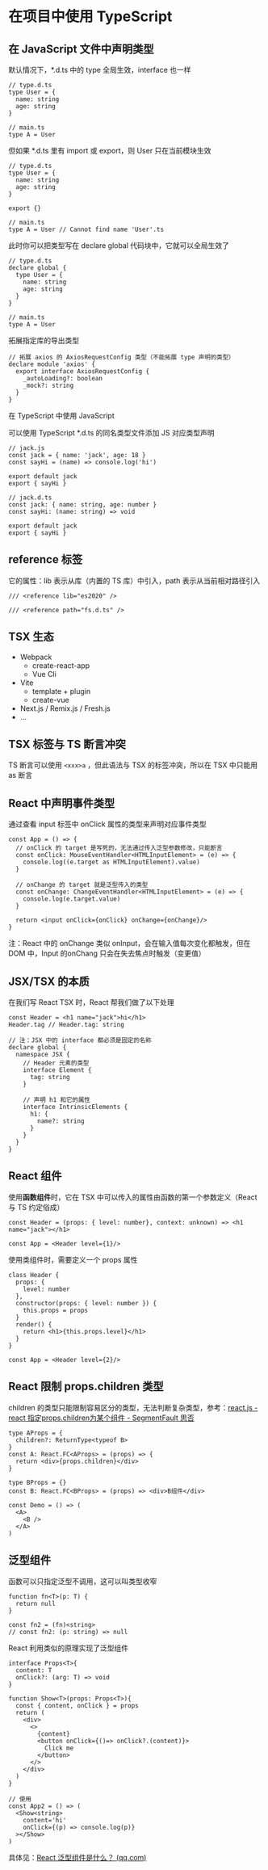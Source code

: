 # 在项目中使用 TypeScript


## 在 JavaScript 文件中声明类型

默认情况下，*.d.ts 中的 type 全局生效，interface 也一样

```tsx
// type.d.ts
type User = {
  name: string
  age: string
}

// main.ts
type A = User
```

但如果 *.d.ts 里有 import 或 export，则 User 只在当前模块生效

```tsx
// type.d.ts
type User = {
  name: string
  age: string
}

export {}

// main.ts
type A = User // Cannot find name 'User'.ts
```

此时你可以把类型写在 declare global 代码块中，它就可以全局生效了

```tsx
// type.d.ts
declare global {
  type User = {
    name: string
    age: string
  }
}

// main.ts
type A = User
```

拓展指定库的导出类型

```tsx
// 拓展 axios 的 AxiosRequestConfig 类型（不能拓展 type 声明的类型）
declare module 'axios' {
  export interface AxiosRequestConfig {
    _autoLoading?: boolean
    _mock?: string
  }
}
```

在 TypeScript 中使用 JavaScript

可以使用 TypeScript *.d.ts 的同名类型文件添加 JS 对应类型声明

```tsx
// jack.js
const jack = { name: 'jack', age: 18 }
const sayHi = (name) => console.log('hi')

export default jack
export { sayHi }

// jack.d.ts
const jack: { name: string, age: number }
const sayHi: (name: string) => void

export default jack
export { sayHi }
```

## reference 标签

它的属性：lib 表示从库（内置的 TS 库）中引入，path 表示从当前相对路径引入

```tsx
/// <reference lib="es2020" />

/// <reference path="fs.d.ts" />
```

## TSX 生态

- Webpack
  - create-react-app
  - Vue Cli
- Vite
  - template + plugin
  - create-vue
- Next.js / Remix.js / Fresh.js
- …

## TSX 标签与 TS 断言冲突

TS 断言可以使用 `<xxx>a` ，但此语法与 TSX 的标签冲突，所以在 TSX 中只能用 as 断言

## React 中声明事件类型

通过查看 input 标签中 onClick 属性的类型来声明对应事件类型

```tsx
const App = () => {
  // onClick 的 target 是写死的，无法通过传入泛型参数修改，只能断言
  const onClick: MouseEventHandler<HTMLInputElement> = (e) => {
    console.log((e.target as HTMLInputElement).value)
  }

  // onChange 的 target 就是泛型传入的类型
  const onChange: ChangeEventHandler<HTMLInputElement> = (e) => {
    console.log(e.target.value)
  }

  return <input onClick={onClick} onChange={onChange}/>
}
```

注：React 中的 onChange 类似 onInput，会在输入值每次变化都触发，但在 DOM 中，Input 的onChang 只会在失去焦点时触发（变更值）

## JSX/TSX 的本质

在我们写 React TSX 时，React 帮我们做了以下处理

```tsx
const Header = <h1 name="jack">hi</h1>
Header.tag // Header.tag: string

// 注：JSX 中的 interface 都必须是固定的名称
declare global {
  namespace JSX {
    // Header 元素的类型
    interface Element {
      tag: string
    }

    // 声明 h1 和它的属性
    interface IntrinsicElements {
      h1: {
        name?: string
      }
    }
  }
}
```

## React 组件

使用**函数组件**时，它在 TSX 中可以传入的属性由函数的第一个参数定义（React 与 TS 约定俗成）

```tsx
const Header = (props: { level: number}, context: unknown) => <h1 name="jack"></h1>

const App = <Header level={1}/>
```

使用类组件时，需要定义一个 props 属性

```tsx
class Header {
  props: {
    level: number
  },
  constructor(props: { level: number }) {
    this.props = props
  }
  render() {
    return <h1>{this.props.level}</h1>
  }
}

const App = <Header level={2}/>
```

## React 限制 props.children 类型

children 的类型只能限制容易区分的类型，无法判断复杂类型，参考：[react.js - react 指定props.children为某个组件 - SegmentFault 思否](https://segmentfault.com/q/1010000040343011)

```tsx
type AProps = {
  children?: ReturnType<typeof B>
}
const A: React.FC<AProps> = (props) => {
  return <div>{props.children}</div>
}

type BProps = {}
const B: React.FC<BProps> = (props) => <div>B组件</div>

const Demo = () => (
  <A>
    <B />
  </A>
)
```

## 泛型组件

函数可以只指定泛型不调用，这可以叫类型收窄

```tsx
function fn<T>(p: T) {
  return null
}

const fn2 = (fn)<string>
// const fn2: (p: string) => null
```

React 利用类似的原理实现了泛型组件

```tsx
interface Props<T>{
  content: T
  onClick?: (arg: T) => void
}

function Show<T>(props: Props<T>){
  const { content, onClick } = props
  return (
    <div>
      <>
        {content}
        <button onClick={()=> onClick?.(content)}>
          Click me
        </button>
      </>
    </div>
  )
}

// 使用
const App2 = () => (
  <Show<string>
    content='hi'
    onClick={(p) => console.log(p)}
  ></Show>
)
```

具体见：[React 泛型组件是什么？ (qq.com)](https://mp.weixin.qq.com/s/LAXPCJr7Z-X1S7RVMLBwyg)